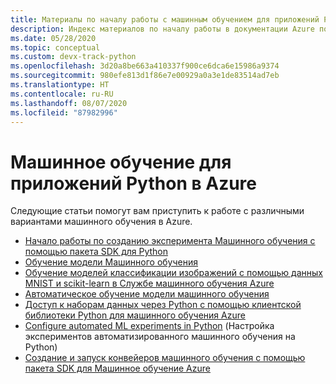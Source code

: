 ```yaml
---
title: Материалы по началу работы с машинным обучением для приложений Python в Azure
description: Индекс материалов по началу работы в документации Azure по машинному обучению для приложений Python.
ms.date: 05/28/2020
ms.topic: conceptual
ms.custom: devx-track-python
ms.openlocfilehash: 3d20a8be663a410337f900ce6dca6e15986a9374
ms.sourcegitcommit: 980efe813d1f86e7e00929a0a3e1de83514ad7eb
ms.translationtype: HT
ms.contentlocale: ru-RU
ms.lasthandoff: 08/07/2020
ms.locfileid: "87982996"
---
```

# <a name="machine-learning-for-python-apps-on-azure"></a>Машинное обучение для приложений Python в Azure

Следующие статьи помогут вам приступить к работе с различными вариантами машинного обучения в Azure.

- [Начало работы по созданию эксперимента Машинного обучения с помощью пакета SDK для Python](/azure/machine-learning/tutorial-1st-experiment-sdk-setup)
- [Обучение модели Машинного обучения](/azure/machine-learning/tutorial-1st-experiment-sdk-train)
- [Обучение моделей классификации изображений с помощью данных MNIST и scikit-learn в Службе машинного обучения Azure](/azure/machine-learning/tutorial-train-models-with-aml)
- [Автоматическое обучение модели машинного обучения](/azure/machine-learning/tutorial-auto-train-models)
- [Доступ к наборам данных через Python с помощью клиентской библиотеки Python для машинного обучения Azure](/azure/machine-learning/team-data-science-process/python-data-access)
- [Configure automated ML experiments in Python](/azure/machine-learning/how-to-configure-auto-train) (Настройка экспериментов автоматизированного машинного обучения на Python)
- [Создание и запуск конвейеров машинного обучения с помощью пакета SDK для Машинное обучение Azure](/azure/machine-learning/how-to-create-your-first-pipeline)
